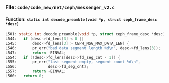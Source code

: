 ### File: `code/code_new/net/ceph/messenger_v2.c`

#### Function: `static int decode_preamble(void *p, struct ceph_frame_desc *desc)`

```c
L501: static int decode_preamble(void *p, struct ceph_frame_desc *desc)
L544: 	if (desc->fd_lens[3] < 0 ||
L545: 	    desc->fd_lens[3] > CEPH_MSG_MAX_DATA_LEN) {
L546: 		pr_err("bad data segment length %d\n", desc->fd_lens[3]);
L547: 		return -EINVAL;
L554: 	if (!desc->fd_lens[desc->fd_seg_cnt - 1]) {
L555: 		pr_err("last segment empty, segment count %d\n",
L556: 		       desc->fd_seg_cnt);
L557: 		return -EINVAL;
L560: 	return 0;
```

